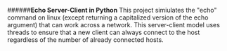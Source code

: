 ######**Echo Server-Client in Python**
This project simiulates the "echo" command on linux (except returning a capitalized version of the echo argument) that can work across a network. This server-client model uses threads to ensure that a new client can always connect to the host regardless of the number of already connected hosts.
